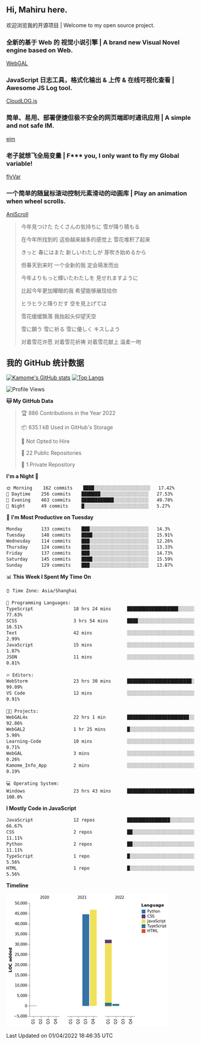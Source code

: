 ## Hi, Mahiru here.

欢迎浏览我的开源项目 | Welcome to my open source project.

### 全新的基于 Web 的 视觉小说引擎 | A brand new Visual Novel engine based on Web.

[WebGAL](https://github.com/MakinoharaShoko/WebGAL)

### JavaScript 日志工具，格式化输出 & 上传 & 在线可视化查看 | Awesome JS Log tool.

[CloudLOG.js](https://github.com/MakinoharaShoko/CloudLog.JS)

### 简单、易用、部署便捷但极不安全的网页端即时通讯应用 | A simple and not safe IM.

[eim](https://github.com/MakinoharaShoko/eim)

### 老子就想飞全局变量 | F*** you, I only want to fly my Global variable!

[flyVar](https://github.com/MakinoharaShoko/flyVar)

### 一个简单的随鼠标滚动控制元素滑动的动画库 | Play an animation when wheel scrolls.

[AniScroll](https://github.com/MakinoharaShoko/AniScroll)

> 今年見つけた たくさんの気持ちに 雪が降り積もる  
> 
> 在今年所找到的 这些越来越多的感觉上 雪花堆积了起来  
> 
> きっと 春にはまた 新しいわたしが 芽吹き始めるから  
> 
> 但春天到来时 一个全新的我 定会萌发而出  
> 
> 今年よりもっと輝いたわたしを 見せれますように  
> 
> 比起今年更加耀眼的我 希望能够展现给你  
> 
> ヒラヒラと降りだす 空を見上げては  
> 
> 雪花缓缓飘落 我抬起头仰望天空  
> 
> 雪に願う 雪に祈る 雪に優しく キスしよう  
> 
> 对着雪花许愿 对着雪花祈祷 对着雪花献上 温柔一吻

## 我的 GitHub 统计数据

[![Kamome's GitHub stats](https://github-readme-stats.vercel.app/api?username=MakinoharaShoko)](https://github.com/anuraghazra/github-readme-stats)
[![Top Langs](https://github-readme-stats.vercel.app/api/top-langs/?username=MakinoharaShoko&layout=compact)](https://github.com/anuraghazra/github-readme-stats)

<!--
**MakinoharaShoko/MakinoharaShoko** is a ✨ _special_ ✨ repository because its `README.md` (this file) appears on your GitHub profile.

Here are some ideas to get you started:

- 🔭 I’m currently working on ...
- 🌱 I’m currently learning ...
- 👯 I’m looking to collaborate on ...
- 🤔 I’m looking for help with ...
- 💬 Ask me about ...
- 📫 How to reach me: ...
- 😄 Pronouns: ...
- ⚡ Fun fact: ...
-->

<!--START_SECTION:waka-->
![Profile Views](http://img.shields.io/badge/Profile%20Views-3-blue)

**🐱 My GitHub Data** 

> 🏆 886 Contributions in the Year 2022
 > 
> 📦 635.1 kB Used in GitHub's Storage 
 > 
> 🚫 Not Opted to Hire
 > 
> 📜 22 Public Repositories 
 > 
> 🔑 1 Private Repository 
 > 
**I'm a Night 🦉** 

```text
🌞 Morning    162 commits    ████░░░░░░░░░░░░░░░░░░░░░   17.42% 
🌆 Daytime    256 commits    ███████░░░░░░░░░░░░░░░░░░   27.53% 
🌃 Evening    463 commits    ████████████░░░░░░░░░░░░░   49.78% 
🌙 Night      49 commits     █░░░░░░░░░░░░░░░░░░░░░░░░   5.27%

```
📅 **I'm Most Productive on Tuesday** 

```text
Monday       133 commits    ███░░░░░░░░░░░░░░░░░░░░░░   14.3% 
Tuesday      148 commits    ████░░░░░░░░░░░░░░░░░░░░░   15.91% 
Wednesday    114 commits    ███░░░░░░░░░░░░░░░░░░░░░░   12.26% 
Thursday     124 commits    ███░░░░░░░░░░░░░░░░░░░░░░   13.33% 
Friday       137 commits    ███░░░░░░░░░░░░░░░░░░░░░░   14.73% 
Saturday     145 commits    ████░░░░░░░░░░░░░░░░░░░░░   15.59% 
Sunday       129 commits    ███░░░░░░░░░░░░░░░░░░░░░░   13.87%

```


📊 **This Week I Spent My Time On** 

```text
⌚︎ Time Zone: Asia/Shanghai

💬 Programming Languages: 
TypeScript               18 hrs 24 mins      ███████████████████░░░░░░   77.63% 
SCSS                     3 hrs 54 mins       ████░░░░░░░░░░░░░░░░░░░░░   16.51% 
Text                     42 mins             ░░░░░░░░░░░░░░░░░░░░░░░░░   2.99% 
JavaScript               15 mins             ░░░░░░░░░░░░░░░░░░░░░░░░░   1.07% 
JSON                     11 mins             ░░░░░░░░░░░░░░░░░░░░░░░░░   0.81%

🔥 Editors: 
WebStorm                 23 hrs 30 mins      ████████████████████████░   99.09% 
VS Code                  12 mins             ░░░░░░░░░░░░░░░░░░░░░░░░░   0.91%

🐱‍💻 Projects: 
WebGAL4x                 22 hrs 1 min        ███████████████████████░░   92.86% 
WebGAL2                  1 hr 25 mins        █░░░░░░░░░░░░░░░░░░░░░░░░   5.98% 
Learning-Code            10 mins             ░░░░░░░░░░░░░░░░░░░░░░░░░   0.71% 
WebGAL                   3 mins              ░░░░░░░░░░░░░░░░░░░░░░░░░   0.26% 
Kamome_Info_App          2 mins              ░░░░░░░░░░░░░░░░░░░░░░░░░   0.19%

💻 Operating System: 
Windows                  23 hrs 43 mins      █████████████████████████   100.0%

```

**I Mostly Code in JavaScript** 

```text
JavaScript               12 repos            ████████████████░░░░░░░░░   66.67% 
CSS                      2 repos             ██░░░░░░░░░░░░░░░░░░░░░░░   11.11% 
Python                   2 repos             ██░░░░░░░░░░░░░░░░░░░░░░░   11.11% 
TypeScript               1 repo              █░░░░░░░░░░░░░░░░░░░░░░░░   5.56% 
HTML                     1 repo              █░░░░░░░░░░░░░░░░░░░░░░░░   5.56%

```


**Timeline**

![Chart not found](https://raw.githubusercontent.com/MakinoharaShoko/MakinoharaShoko/main/charts/bar_graph.png) 


 Last Updated on 01/04/2022 18:46:35 UTC
<!--END_SECTION:waka-->
